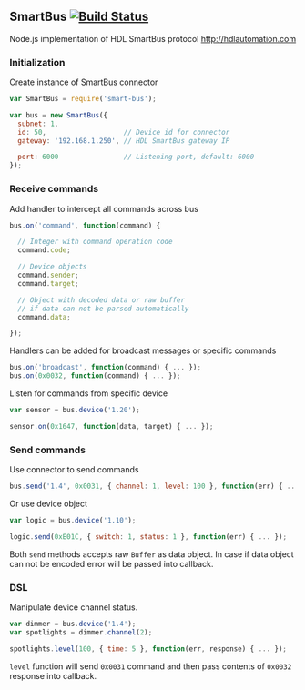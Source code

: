 ## SmartBus [![Build Status](https://travis-ci.org/caligo-mentis/smart-bus.svg)](https://travis-ci.org/caligo-mentis/smart-bus)

Node.js implementation of HDL SmartBus protocol http://hdlautomation.com

### Initialization

Create instance of SmartBus connector

```js
var SmartBus = require('smart-bus');

var bus = new SmartBus({
  subnet: 1,
  id: 50,                   // Device id for connector
  gateway: '192.168.1.250', // HDL SmartBus gateway IP

  port: 6000                // Listening port, default: 6000
});
```

### Receive commands

Add handler to intercept all commands across bus

```js
bus.on('command', function(command) {

  // Integer with command operation code
  command.code;

  // Device objects
  command.sender;
  command.target;

  // Object with decoded data or raw buffer
  // if data can not be parsed automatically
  command.data;

});
```

Handlers can be added for broadcast messages or specific commands

```js
bus.on('broadcast', function(command) { ... });
bus.on(0x0032, function(command) { ... });
```

Listen for commands from specific device

```js
var sensor = bus.device('1.20');

sensor.on(0x1647, function(data, target) { ... });
```

### Send commands

Use connector to send commands

```js
bus.send('1.4', 0x0031, { channel: 1, level: 100 }, function(err) { ... });
```

Or use device object

```js
var logic = bus.device('1.10');

logic.send(0xE01C, { switch: 1, status: 1 }, function(err) { ... });
```

Both `send` methods accepts raw `Buffer` as data object. In case if
data object can not be encoded error will be passed into callback.

### DSL

Manipulate device channel status.

```js
var dimmer = bus.device('1.4');
var spotlights = dimmer.channel(2);

spotlights.level(100, { time: 5 }, function(err, response) { ... });
```

`level` function will send `0x0031` command and then pass
contents of `0x0032` response into callback.
